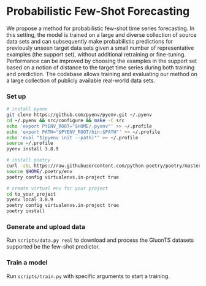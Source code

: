 # Probabilistic Few-Shot Forecasting
We propose a method for probabilistic few-shot time series forecasting.
In this setting, the model is trained on a large and diverse collection of source data sets and can subsequently make probabilistic predictions for previously unseen target data sets given a small number of representative examples (the support set), without additional retraining or fine-tuning.
Performance can be improved by choosing the examples in the support set based on a notion of distance to the target time series during both training and prediction.
The codebase allows training and evaluating our method on a large collection of publicly available real-world data sets.

### Set up

```bash
# install pyenv
git clone https://github.com/pyenv/pyenv.git ~/.pyenv
cd ~/.pyenv && src/configure && make -C src
echo 'export PYENV_ROOT="$HOME/.pyenv"' >> ~/.profile
echo 'export PATH="$PYENV_ROOT/bin:$PATH"' >> ~/.profile
echo 'eval "$(pyenv init --path)"' >> ~/.profile
source ~/.profile
pyenv install 3.8.9

# install poetry
curl -sSL https://raw.githubusercontent.com/python-poetry/poetry/master/get-poetry.py | python -
source $HOME/.poetry/env
poetry config virtualenvs.in-project true

# create virtual env for your project
cd to_your_project
pyenv local 3.8.9
poetry config virtualenvs.in-project true
poetry install
```

### Generate and upload data
Run `scripts/data.py real` to download and process the GluonTS datasets supported be the few-shot predictor. 

### Train a model
Run `scripts/train.py` with specific arguments to start a training.



